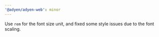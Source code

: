 ```yaml
---
'@adyen/adyen-web': minor
---
```


Use `rem` for the font size unit, and fixed some style issues due to the font scaling.
